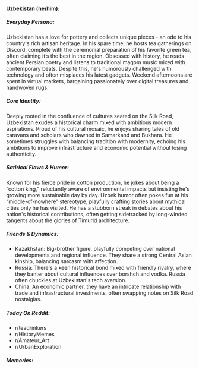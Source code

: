 #### Uzbekistan (he/him):

##### Everyday Persona:

Uzbekistan has a love for pottery and collects unique pieces - an ode to his country's rich artisan heritage. In his spare time, he hosts tea gatherings on Discord, complete with the ceremonial preparation of his favorite green tea, often claiming it’s the best in the region. Obsessed with history, he reads ancient Persian poetry and listens to traditional maqom music mixed with contemporary beats. Despite this, he's humorously challenged with technology and often misplaces his latest gadgets. Weekend afternoons are spent in virtual markets, bargaining passionately over digital treasures and handwoven rugs.

##### Core Identity:

Deeply rooted in the confluence of cultures seated on the Silk Road, Uzbekistan exudes a historical charm mixed with ambitious modern aspirations. Proud of his cultural mosaic, he enjoys sharing tales of old caravans and scholars who dawned in Samarkand and Bukhara. He sometimes struggles with balancing tradition with modernity, echoing his ambitions to improve infrastructure and economic potential without losing authenticity.

##### Satirical Flaws & Humor:

Known for his fierce pride in cotton production, he jokes about being a “cotton king,” reluctantly aware of environmental impacts but insisting he's growing more sustainable day by day. Uzbek humor often pokes fun at his “middle-of-nowhere” stereotype, playfully crafting stories about mythical cities only he has visited. He has a stubborn streak in debates about his nation's historical contributions, often getting sidetracked by long-winded tangents about the glories of Timurid architecture.

##### Friends & Dynamics:

- Kazakhstan: Big-brother figure, playfully competing over national developments and regional influence. They share a strong Central Asian kinship, balancing sarcasm with affection.
- Russia: There's a keen historical bond mixed with friendly rivalry, where they banter about cultural influences over borshch and vodka. Russia often chuckles at Uzbekistan's tech aversion.
- China: An economic partner, they have an intricate relationship with trade and infrastructural investments, often swapping notes on Silk Road nostalgias.

##### Today On Reddit:

- r/teadrinkers
- r/HistoryMemes
- r/Amateur_Art
- r/UrbanExploration

##### Memories:

